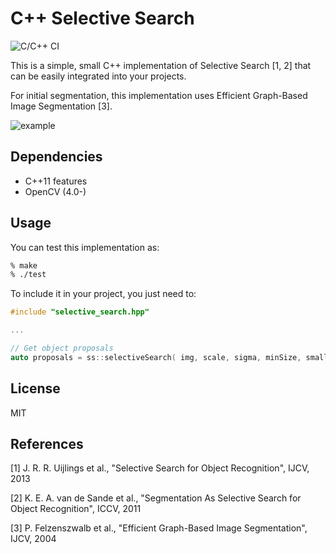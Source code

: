 # C++ Selective Search
![C/C++ CI](https://github.com/ukiyoyo/selective-search-cpp/workflows/C/C++%20CI/badge.svg)

This is a simple, small C++ implementation of Selective Search [1, 2] that can be easily integrated into your projects.

For initial segmentation, this implementation uses Efficient Graph-Based Image Segmentation [3].

![example](example.jpg)

## Dependencies

- C++11 features
- OpenCV (4.0-)

## Usage

You can test this implementation as:

```sh
% make
% ./test
```

To include it in your project, you just need to:

```cpp
#include "selective_search.hpp"

...

// Get object proposals
auto proposals = ss::selectiveSearch( img, scale, sigma, minSize, smallest, largest, distorted );

```

## License

MIT

## References

[1] J. R. R. Uijlings et al., "Selective Search for Object Recognition", IJCV, 2013

[2] K. E. A. van de Sande et al., "Segmentation As Selective Search for Object Recognition", ICCV, 2011

[3] P. Felzenszwalb et al., "Efficient Graph-Based Image Segmentation", IJCV, 2004

